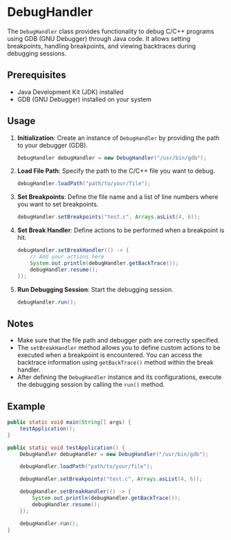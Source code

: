 # DebugHandler

The `DebugHandler` class provides functionality to debug C/C++ programs using GDB (GNU Debugger) through Java code. It allows setting breakpoints, handling breakpoints, and viewing backtraces during debugging sessions.

## Prerequisites
- Java Development Kit (JDK) installed
- GDB (GNU Debugger) installed on your system

## Usage

1. **Initialization**: Create an instance of `DebugHandler` by providing the path to your debugger (GDB).

    ```java
    DebugHandler debugHandler = new DebugHandler("/usr/bin/gdb");
    ```

2. **Load File Path**: Specify the path to the C/C++ file you want to debug.

    ```java
    debugHandler.loadPath("path/to/your/file");
    ```

3. **Set Breakpoints**: Define the file name and a list of line numbers where you want to set breakpoints.

    ```java
    debugHandler.setBreakpoints("test.c", Arrays.asList(4, 6));
    ```

4. **Set Break Handler**: Define actions to be performed when a breakpoint is hit.

    ```java
    debugHandler.setBreakHandler(() -> {
        // Add your actions here
        System.out.println(debugHandler.getBackTrace());
        debugHandler.resume();
    });
    ```

5. **Run Debugging Session**: Start the debugging session.

    ```java
    debugHandler.run();
    ```

## Notes

- Make sure that the file path and debugger path are correctly specified.
- The `setBreakHandler` method allows you to define custom actions to be executed when a breakpoint is encountered. You can access the backtrace information using `getBackTrace()` method within the break handler.
- After defining the `DebugHandler` instance and its configurations, execute the debugging session by calling the `run()` method.

## Example

```java
public static void main(String[] args) {
    testApplication();
}

public static void testApplication() {
    DebugHandler debugHandler = new DebugHandler("/usr/bin/gdb");

    debugHandler.loadPath("path/to/your/file");

    debugHandler.setBreakpoints("test.c", Arrays.asList(4, 6));

    debugHandler.setBreakHandler(() -> {
        System.out.println(debugHandler.getBackTrace());
        debugHandler.resume();
    });

    debugHandler.run();
}
